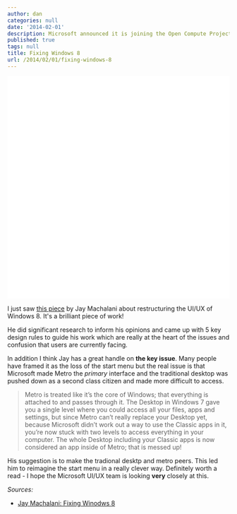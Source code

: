 ```yaml
---
author: dan
categories: null
date: '2014-02-01'
description: Microsoft announced it is joining the Open Compute Project and will open source its server designs, sharing them with the world at large. Facebook saves a billion dollars via open hardware.
published: true
tags: null
title: Fixing Windows 8
url: /2014/02/01/fixing-windows-8
---
```



<img class="lazy img-rounded img-responsive" src="data:image/gif;base64,R0lGODlhAQABAIABAP///wAAACwAAAAAAQABAAACAkQBADs=" alt="Windows Start Menu" data-src="/assets/img/windows8.jpg" width="750">

I just saw [this piece](http://jaymachalani.com/blog/2013/12/12/fixing-windows-8) by Jay Machalani about restructuring the UI/UX of Windows 8.  It's a brilliant piece of work!

He did significant research to inform his opinions and came up with 5 key design rules to guide his work which are really at the heart of the issues and confusion that users are currently facing.
<!--more-->
In addition I think Jay has a great handle on **the key issue**.  Many people have framed it as the loss of the start menu but the real issue is that Microsoft made Metro the _primary_ interface and the traditional desktop was pushed down as a second class citizen and made more difficult to access. 

> Metro is treated like it’s the core of Windows; that everything is attached to and passes through it. The Desktop in Windows 7 gave you a single level where you could access all your files, apps and settings, but since Metro can’t really replace your Desktop yet, because Microsoft didn’t work out a way to use the Classic apps in it, you’re now stuck with two levels to access everything in your computer. The whole Desktop including your Classic apps is now considered an app inside of Metro; that is messed up!

His suggestion is to make the tradional desktp and metro peers.  This led him to reimagine the start menu in a really clever way.  Definitely worth a read - I hope the Microsoft UI/UX team is looking **very** closely at this.  

_Sources:_

* [Jay Machalani: Fixing Winodws 8](http://jaymachalani.com/blog/2013/12/12/fixing-windows-8)




